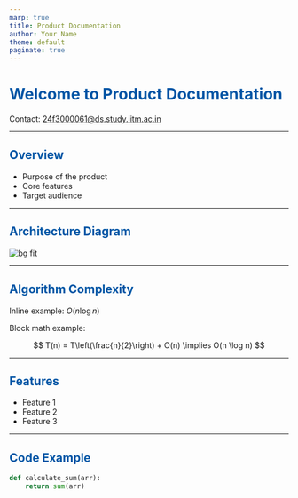```yaml
---
marp: true
title: Product Documentation
author: Your Name
theme: default
paginate: true
---
```


<!-- Custom Theme -->
<style>
section {
  background: #f4f4f4;
  color: #333333;
  font-family: 'Helvetica Neue', Helvetica, Arial, sans-serif;
}
h1, h2 {
  color: #0055a5;
}
blockquote {
  font-style: italic;
  color: #555;
}
code {
  background-color: #eaeaea;
  padding: 2px 4px;
  border-radius: 4px;
}
</style>

# Welcome to Product Documentation

Contact: 24f3000061@ds.study.iitm.ac.in

---

## Overview

- Purpose of the product
- Core features
- Target audience

---

## Architecture Diagram

![bg fit](https://blog.zegocloud.com/wp-content/uploads/2024/02/programming-meme-2.jpg)

---

## Algorithm Complexity

Inline example: $O(n \log n)$

Block math example:

$$
T(n) = T\left(\frac{n}{2}\right) + O(n) \implies O(n \log n)
$$

---

## Features

- Feature 1
- Feature 2
- Feature 3

<!-- _color: #0055a5 -->
<!-- _footer: Page footer: Product Documentation -->
<!-- _header: **Documentation Slides** -->

---

## Code Example

```python
def calculate_sum(arr):
    return sum(arr)
```
